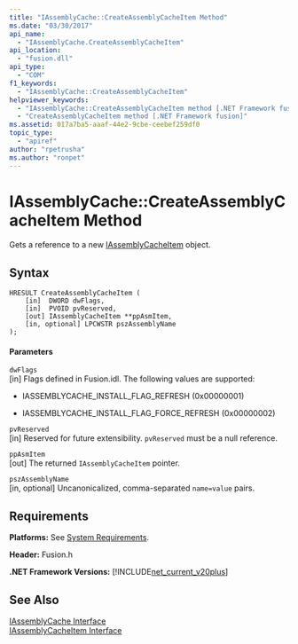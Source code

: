 ```yaml
---
title: "IAssemblyCache::CreateAssemblyCacheItem Method"
ms.date: "03/30/2017"
api_name: 
  - "IAssemblyCache.CreateAssemblyCacheItem"
api_location: 
  - "fusion.dll"
api_type: 
  - "COM"
f1_keywords: 
  - "IAssemblyCache::CreateAssemblyCacheItem"
helpviewer_keywords: 
  - "IAssemblyCache::CreateAssemblyCacheItem method [.NET Framework fusion]"
  - "CreateAssemblyCacheItem method [.NET Framework fusion]"
ms.assetid: 017a7ba5-aaaf-44e2-9cbe-ceebef259df0
topic_type: 
  - "apiref"
author: "rpetrusha"
ms.author: "ronpet"
---
```

# IAssemblyCache::CreateAssemblyCacheItem Method
Gets a reference to a new [IAssemblyCacheItem](../../../../docs/framework/unmanaged-api/fusion/iassemblycacheitem-interface.md) object.  
  
## Syntax  
  
```  
HRESULT CreateAssemblyCacheItem (  
    [in]  DWORD dwFlags,  
    [in]  PVOID pvReserved,  
    [out] IAssemblyCacheItem **ppAsmItem,  
    [in, optional] LPCWSTR pszAssemblyName  
);  
```  
  
#### Parameters  
 `dwFlags`  
 [in] Flags defined in Fusion.idl. The following values are supported:  
  
- IASSEMBLYCACHE_INSTALL_FLAG_REFRESH (0x00000001)  
  
- IASSEMBLYCACHE_INSTALL_FLAG_FORCE_REFRESH (0x00000002)  
  
 `pvReserved`  
 [in] Reserved for future extensibility. `pvReserved` must be a null reference.  
  
 `ppAsmItem`  
 [out] The returned `IAssemblyCacheItem` pointer.  
  
 `pszAssemblyName`  
 [in, optional] Uncanonicalized, comma-separated `name=value` pairs.  
  
## Requirements  
 **Platforms:** See [System Requirements](../../../../docs/framework/get-started/system-requirements.md).  
  
 **Header:** Fusion.h  
  
 **.NET Framework Versions:** [!INCLUDE[net_current_v20plus](../../../../includes/net-current-v20plus-md.md)]  
  
## See Also  
 [IAssemblyCache Interface](../../../../docs/framework/unmanaged-api/fusion/iassemblycache-interface.md)  
 [IAssemblyCacheItem Interface](../../../../docs/framework/unmanaged-api/fusion/iassemblycacheitem-interface.md)
